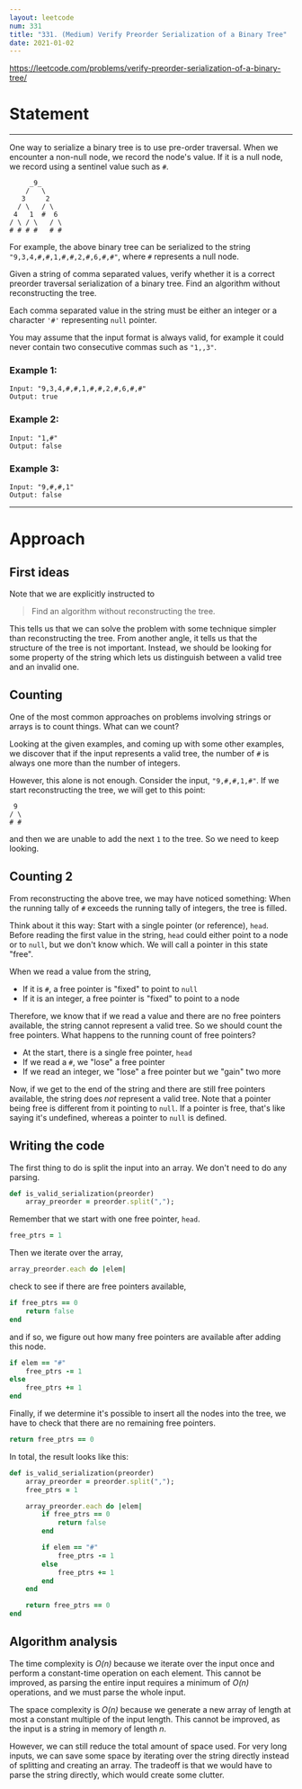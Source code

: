 ```yaml
---
layout: leetcode
num: 331
title: "331. (Medium) Verify Preorder Serialization of a Binary Tree"
date: 2021-01-02
---
```


<https://leetcode.com/problems/verify-preorder-serialization-of-a-binary-tree/>

# Statement
---

One way to serialize a binary tree is to use pre-order traversal. When we encounter a non-null node, we record the node's value. If it is a null node, we record using a sentinel value such as `#`.

```
     _9_
    /   \
   3     2
  / \   / \
 4   1  #  6
/ \ / \   / \
# # # #   # #
```

For example, the above binary tree can be serialized to the string `"9,3,4,#,#,1,#,#,2,#,6,#,#"`, where `#` represents a null node.

Given a string of comma separated values, verify whether it is a correct preorder traversal serialization of a binary tree. Find an algorithm without reconstructing the tree.

Each comma separated value in the string must be either an integer or a character `'#'` representing `null` pointer.

You may assume that the input format is always valid, for example it could never contain two consecutive commas such as `"1,,3"`.

### Example 1:
```
Input: "9,3,4,#,#,1,#,#,2,#,6,#,#"
Output: true
```

### Example 2:
```
Input: "1,#"
Output: false
```

### Example 3:
```
Input: "9,#,#,1"
Output: false
```
---
# Approach

## First ideas

Note that we are explicitly instructed to
> Find an algorithm without reconstructing the tree.

This tells us that we can solve the problem with some technique simpler than reconstructing the tree. From another angle, it tells us that the structure of the tree is not important. Instead, we should be looking for some property of the string which lets us distinguish between a valid tree and an invalid one.

## Counting

One of the most common approaches on problems involving strings or arrays is to count things. What can we count?

Looking at the given examples, and coming up with some other examples, we discover that if the input represents a valid tree, the number of `#` is always one more than the number of integers.

However, this alone is not enough. Consider the input, `"9,#,#,1,#"`. If we start reconstructing the tree, we will get to this point:
```
 9
/ \
# #
```
and then we are unable to add the next `1` to the tree. So we need to keep looking.

## Counting 2

From reconstructing the above tree, we may have noticed something: When the running tally of `#` exceeds the running tally of integers, the tree is filled.

Think about it this way: Start with a single pointer (or reference), `head`. Before reading the first value in the string, `head` could either point to a node or to `null`, but we don't know which. We will call a pointer in this state "free".

When we read a value from the string,
- If it is `#`, a free pointer is "fixed" to point to `null`
- If it is an integer, a free pointer is "fixed" to point to a node

Therefore, we know that if we read a value and there are no free pointers available, the string cannot represent a valid tree. So we should count the free pointers. What happens to the running count of free pointers?

- At the start, there is a single free pointer, `head`
- If we read a `#`, we "lose" a free pointer
- If we read an integer, we "lose" a free pointer but we "gain" two more

Now, if we get to the end of the string and there are still free pointers available, the string does *not* represent a valid tree. Note that a pointer being free is different from it pointing to `null`. If a pointer is free, that's like saying it's undefined, whereas a pointer to `null` is defined.

## Writing the code

The first thing to do is split the input into an array. We don't need to do any parsing.
```ruby
def is_valid_serialization(preorder)
    array_preorder = preorder.split(",");
```

Remember that we start with one free pointer, `head`.
```ruby
free_ptrs = 1
```

Then we iterate over the array,
```ruby
array_preorder.each do |elem|
```

check to see if there are free pointers available,
```ruby
if free_ptrs == 0
    return false
end
```

and if so, we figure out how many free pointers are available after adding this node.
```ruby
if elem == "#"
    free_ptrs -= 1
else
    free_ptrs += 1
end
```

Finally, if we determine it's possible to insert all the nodes into the tree, we have to check that there are no remaining free pointers.
```ruby
return free_ptrs == 0
```

In total, the result looks like this:
```ruby
def is_valid_serialization(preorder)
    array_preorder = preorder.split(",");
    free_ptrs = 1

    array_preorder.each do |elem|
        if free_ptrs == 0
            return false
        end

        if elem == "#"
            free_ptrs -= 1
        else
            free_ptrs += 1
        end
    end

    return free_ptrs == 0
end
```

## Algorithm analysis

The time complexity is *O(n)* because we iterate over the input once and perform a constant-time operation on each element. This cannot be improved, as parsing the entire input requires a minimum of *O(n)* operations, and we must parse the whole input.

The space complexity is *O(n)* because we generate a new array of length at most a constant multiple of the input length. This cannot be improved, as the input is a string in memory of length *n*.

However, we can still reduce the total amount of space used. For very long inputs, we can save some space by iterating over the string directly instead of splitting and creating an array. The tradeoff is that we would have to parse the string directly, which would create some clutter.
